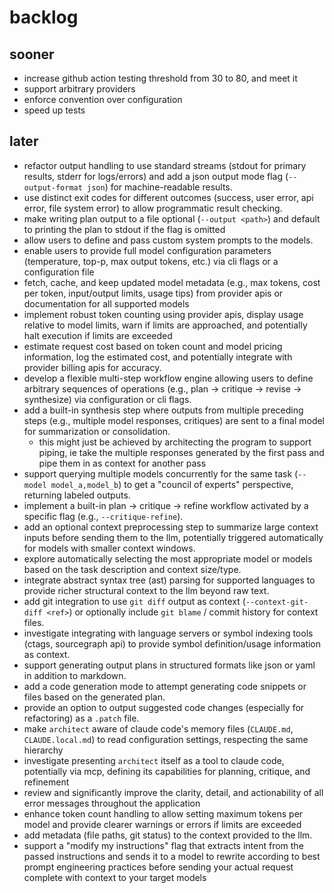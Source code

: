 # backlog

## sooner

* increase github action testing threshold from 30 to 80, and meet it
* support arbitrary providers
* enforce convention over configuration
* speed up tests
## later

* refactor output handling to use standard streams (stdout for primary results, stderr for logs/errors) and add a json output mode flag (`--output-format json`) for machine-readable results.
* use distinct exit codes for different outcomes (success, user error, api error, file system error) to allow programmatic result checking.
* make writing plan output to a file optional (`--output <path>`) and default to printing the plan to stdout if the flag is omitted
* allow users to define and pass custom system prompts to the models.
* enable users to provide full model configuration parameters (temperature, top-p, max output tokens, etc.) via cli flags or a configuration file
* fetch, cache, and keep updated model metadata (e.g., max tokens, cost per token, input/output limits, usage tips) from provider apis or documentation for all supported models
* implement robust token counting using provider apis, display usage relative to model limits, warn if limits are approached, and potentially halt execution if limits are exceeded
* estimate request cost based on token count and model pricing information, log the estimated cost, and potentially integrate with provider billing apis for accuracy.
* develop a flexible multi-step workflow engine allowing users to define arbitrary sequences of operations (e.g., plan -> critique -> revise -> synthesize) via configuration or cli flags.
* add a built-in synthesis step where outputs from multiple preceding steps (e.g., multiple model responses, critiques) are sent to a final model for summarization or consolidation.
  * this might just be achieved by architecting the program to support piping, ie take the multiple responses generated by the first pass and pipe them in as context for another pass
* support querying multiple models concurrently for the same task (`--model model_a,model_b`) to get a "council of experts" perspective, returning labeled outputs.
* implement a built-in plan -> critique -> refine workflow activated by a specific flag (e.g., `--critique-refine`).
* add an optional context preprocessing step to summarize large context inputs before sending them to the llm, potentially triggered automatically for models with smaller context windows.
* explore automatically selecting the most appropriate model or models based on the task description and context size/type.
* integrate abstract syntax tree (ast) parsing for supported languages to provide richer structural context to the llm beyond raw text.
* add git integration to use `git diff` output as context (`--context-git-diff <ref>`) or optionally include `git blame` / commit history for context files.
* investigate integrating with language servers or symbol indexing tools (ctags, sourcegraph api) to provide symbol definition/usage information as context.
* support generating output plans in structured formats like json or yaml in addition to markdown.
* add a code generation mode to attempt generating code snippets or files based on the generated plan.
* provide an option to output suggested code changes (especially for refactoring) as a `.patch` file.
* make `architect` aware of claude code's memory files (`CLAUDE.md`, `CLAUDE.local.md`) to read configuration settings, respecting the same hierarchy
* investigate presenting `architect` itself as a tool to claude code, potentially via mcp, defining its capabilities for planning, critique, and refinement
* review and significantly improve the clarity, detail, and actionability of all error messages throughout the application
* enhance token count handling to allow setting maximum tokens per model and provide clearer warnings or errors if limits are exceeded
* add metadata (file paths, git status) to the context provided to the llm.
* support a "modify my instructions" flag that extracts intent from the passed instructions and sends it to a model to rewrite according to best prompt engineering practices before sending your actual request complete with context to your target models
